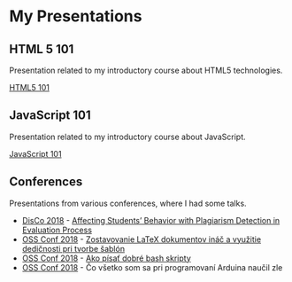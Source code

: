 # My Presentations

## HTML 5 101

Presentation related to my introductory course about HTML5 technologies.

[HTML5 101](https://bletvaska.github.io/html5.101/index.html)


## JavaScript 101

Presentation related to my introductory course about JavaScript.

[JavaScript 101](https://bletvaska.github.io/javascript.101/index.html)


## Conferences

Presentations from various conferences, where I had some talks.

* [DisCo 2018](http://disconference.eu/) - [Affecting Students’ Behavior with Plagiarism Detection in Evaluation Process](http://bit.ly/2KkkwaK)
* [OSS Conf 2018](http://ossconf.soit.sk/) - [Zostavovanie LaTeX dokumentov ináč a využitie dedičnosti pri tvorbe šablón](http://bit.ly/2yYoDrA)
* [OSS Conf 2018](http://ossconf.soit.sk/) - [Ako písať dobré bash skripty](http://bit.ly/2tWEK3e)
* [OSS Conf 2018](http://ossconf.soit.sk/) - Čo všetko som sa pri programovaní Arduina naučil zle
